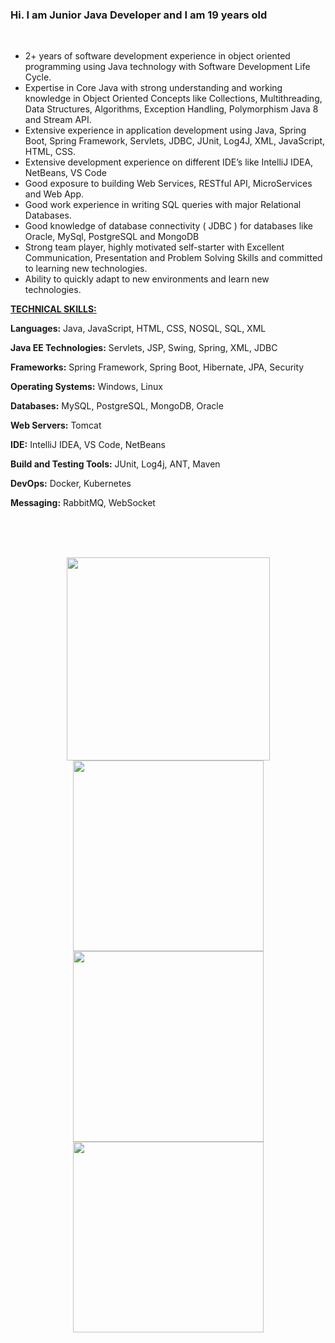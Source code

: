 ### Hi. I am Junior Java Developer and I am 19 years old



<br/>

<ul>
	<li>2+ years of software development experience in object oriented programming using Java technology with Software Development Life Cycle.</li>
	<li>Expertise in Core Java with strong understanding and working knowledge in Object Oriented Concepts like Collections, Multithreading, Data Structures, Algorithms, Exception Handling, Polymorphism Java 8 and Stream API.</li>
	<li>Extensive experience in application development using Java, Spring Boot, Spring Framework, Servlets, JDBC, JUnit, Log4J, XML, JavaScript, HTML, CSS.</li>
	<li>Extensive development experience on different IDE’s like IntelliJ IDEA, NetBeans, VS Code</li>
	<li>Good exposure to building Web Services, RESTful API, MicroServices and Web App.</li>
	<li>Good work experience in writing SQL queries with major Relational Databases.</li>
	<li>Good knowledge of database connectivity ( JDBC ) for databases like Oracle, MySql, PostgreSQL and MongoDB</li>
	<li>Strong team player, highly motivated self-starter with Excellent Communication, Presentation and Problem Solving Skills and committed to learning new technologies.</li>
	<li>Ability to quickly adapt to new environments and learn new technologies.</li>
</ul>

<p><u><strong>TECHNICAL SKILLS:</strong></u></p>

<p><strong>Languages:</strong> Java, JavaScript, HTML, CSS, NOSQL, SQL, XML</p>

<p><strong>Java EE Technologies:</strong> Servlets, JSP, Swing, Spring, XML, JDBC</p>

<p><strong>Frameworks:</strong> Spring Framework, Spring Boot, Hibernate, JPA, Security</p>

<p><strong>Operating Systems:</strong> Windows, Linux</p>

<p><strong>Databases:</strong> MySQL, PostgreSQL, MongoDB, Oracle</p>

<p><strong>Web Servers:</strong> Tomcat</p>

<p><strong>IDE:</strong> IntelliJ IDEA, VS Code, NetBeans</p>

<p><strong>Build and Testing Tools:</strong> JUnit, Log4j, ANT, Maven</p>

<p><strong>DevOps:</strong> Docker, Kubernetes</p>

<p><strong>Messaging:</strong> RabbitMQ, WebSocket</p>



         
</section>

<br><br><br>
<div align = "center">
<img href=https://github.com/JMunkush/JMunkush/edit/main/README.md src=https://www.pngall.com/wp-content/uploads/2016/05/Java-PNG-Image.png width=325px> <img src=https://miro.medium.com/max/500/1*AbiX4LwtSNozoyfypcKvEg.png width=305px> <img href= https://github.com/JMunkush/JMunkush/edit/main/README.md src=https://devkico.itexto.com.br/wp-content/uploads/2014/08/spring-boot-project-logo.png width=305px>
<img href= https://github.com/JMunkush/JMunkush/edit/main/README.md src=https://www.docker.com/wp-content/uploads/2022/03/vertical-logo-monochromatic.png width=305px></div>
